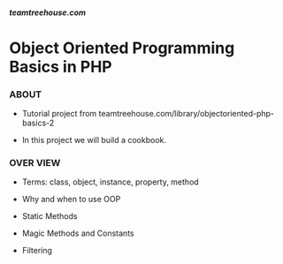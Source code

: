 ##### teamtreehouse.com

# Object Oriented Programming Basics in PHP

### ABOUT
* Tutorial project from teamtreehouse.com/library/objectoriented-php-basics-2

* In this project we will build a cookbook.

### OVER VIEW

* Terms: class, object, instance, property, method

* Why and when to use OOP
* Static Methods
* Magic Methods and Constants
* Filtering